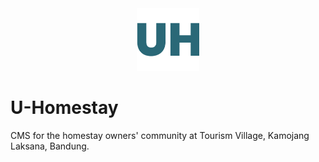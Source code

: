<div align="center">
  <picture>
     <img width="100" alt="logo" src="./fe/public/android-chrome-384x384.png">
  </picture>
</div>

# U-Homestay

CMS for the homestay owners' community at Tourism Village, Kamojang Laksana, Bandung.